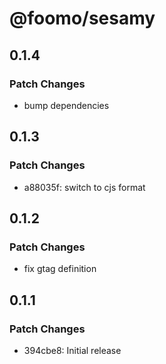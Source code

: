 # @foomo/sesamy

## 0.1.4

### Patch Changes

- bump dependencies

## 0.1.3

### Patch Changes

- a88035f: switch to cjs format

## 0.1.2

### Patch Changes

- fix gtag definition

## 0.1.1

### Patch Changes

- 394cbe8: Initial release
